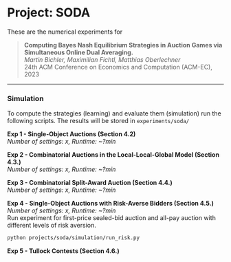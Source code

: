 # Project: SODA

These are the numerical experiments for

>**Computing Bayes Nash Equilibrium Strategies in Auction Games via Simultaneous Online Dual Averaging.**<br>
*Martin Bichler, Maximilian Fichtl, Matthias Oberlechner*<br>
24th ACM Conference on Economics and Computation (ACM-EC), 2023

---

### Simulation
To compute the strategies (learning) and evaluate them (simulation) run the following scripts.
The results will be stored in `experiments/soda/`

**Exp 1 - Single-Object Auctions (Section 4.2)**<br>
*Number of settings: x, Runtime: ~?min*  <br>

**Exp 2 - Combinatorial Auctions in the Local-Local-Global Model (Section 4.3.)**<br>
*Number of settings: x, Runtime: ~?min*  <br>

**Exp 3 - Combinatorial Split-Award Auction (Section 4.4.)** <br>
*Number of settings: x, Runtime: ~?min*  <br>

**Exp 4 - Single-Object Auctions with Risk-Averse Bidders (Section 4.5.)** <br>
*Number of settings: x, Runtime: ~?min*  <br>
Run experiment for first-price sealed-bid auction and all-pay auction with different levels of risk aversion.
```bash
python projects/soda/simulation/run_risk.py
```
**Exp 5 - Tullock Contests (Section 4.6.)**<br>